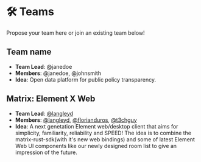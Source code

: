 # 🛠 Teams

Propose your team here or join an existing team below!

## Team name

- **Team Lead**: @janedoe
- **Members**: @janedoe, @johnsmith
- **Idea**: Open data platform for public policy transparency.

## Matrix: Element X Web

- **Team Lead**: [@langleyd](https://github.com/langleyd)
- **Members**: [@langleyd](https://github.com/langleyd), [@florianduros](https://github.com/florianduros), [@t3chguy](https://github.com/t3chguy)
- **Idea**: A next genetation Element web/desktop client that aims for simplicity, familiarity, reliability and SPEED! The idea is to combine the matrix-rust-sdk(with it's new web bindings) and some of latest Element Web UI components like our newly designed room list to give an impression of the future.
